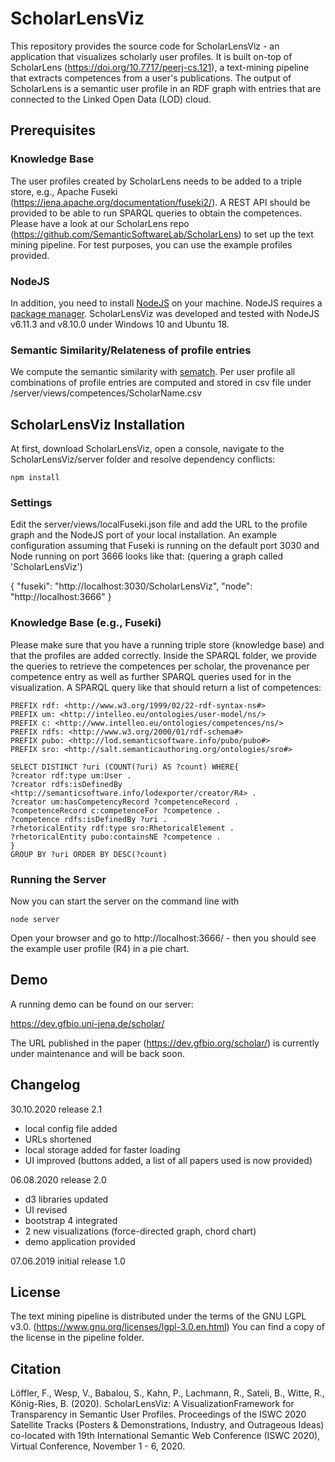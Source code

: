 # ScholarLensViz
This repository provides the source code for ScholarLensViz - an application that visualizes scholarly user profiles. 
It is built on-top of ScholarLens (https://doi.org/10.7717/peerj-cs.121), a text-mining pipeline that extracts competences from a user's publications. The output of ScholarLens is a semantic user profile in an RDF graph with entries that are connected to the Linked Open Data (LOD) cloud. 

## Prerequisites

### Knowledge Base
The user profiles created by ScholarLens needs to be added to a triple store, e.g., Apache Fuseki (https://jena.apache.org/documentation/fuseki2/). A REST API should be provided to be able to run SPARQL queries to obtain the competences.
Please have a look at our ScholarLens repo (https://github.com/SemanticSoftwareLab/ScholarLens) to set up the text mining pipeline. For test purposes, you can use the example profiles provided.

### NodeJS
In addition, you need to install [NodeJS](https://nodejs.org/en/) on your machine. NodeJS requires a [package manager](https://nodejs.org/en/download/package-manager/).
ScholarLensViz was developed and tested with NodeJS v6.11.3 and v8.10.0 under Windows 10 and Ubuntu 18.

### Semantic Similarity/Relateness of profile entries
We compute the semantic similarity with [sematch](https://github.com/gsi-upm/sematch). Per user profile all combinations of profile entries are computed and stored in csv file under /server/views/competences/ScholarName.csv


## ScholarLensViz Installation
At first, download ScholarLensViz, open a console, navigate to the ScholarLensViz/server folder and resolve dependency conflicts:

```npm install```

### Settings

Edit the server/views/localFuseki.json file and add the URL to the profile graph and the NodeJS port of your local installation. An example configuration assuming that Fuseki is running on the default port 3030 and Node running on port 3666 looks like that: (quering a graph called 'ScholarLensViz')


{
  "fuseki": "http://localhost:3030/ScholarLensViz",
  "node": "http://localhost:3666"
}

### Knowledge Base (e.g., Fuseki)
Please make sure that you have a running triple store (knowledge base) and that the profiles are added correctly. 
Inside the SPARQL folder, we provide the queries to retrieve the competences per scholar, the provenance per competence entry as well as further SPARQL queries used for in the visualization.
A SPARQL query like that should return a list of competences:

```
PREFIX rdf: <http://www.w3.org/1999/02/22-rdf-syntax-ns#>
PREFIX um: <http://intelleo.eu/ontologies/user-model/ns/>
PREFIX c: <http://www.intelleo.eu/ontologies/competences/ns/>
PREFIX rdfs: <http://www.w3.org/2000/01/rdf-schema#>
PREFIX pubo: <http://lod.semanticsoftware.info/pubo/pubo#>
PREFIX sro: <http://salt.semanticauthoring.org/ontologies/sro#>

SELECT DISTINCT ?uri (COUNT(?uri) AS ?count) WHERE{
?creator rdf:type um:User .
?creator rdfs:isDefinedBy <http://semanticsoftware.info/lodexporter/creator/R4> .
?creator um:hasCompetencyRecord ?competenceRecord .
?competenceRecord c:competenceFor ?competence .
?competence rdfs:isDefinedBy ?uri .
?rhetoricalEntity rdf:type sro:RhetoricalElement .
?rhetoricalEntity pubo:containsNE ?competence .
} 
GROUP BY ?uri ORDER BY DESC(?count)
```


### Running the Server
Now you can start the server on the command line with

```node server```

Open your browser and go to http://localhost:3666/ - then you should see the example user profile (R4) in a pie chart.

## Demo
A running demo can be found on our server:

https://dev.gfbio.uni-jena.de/scholar/

The URL published in the paper (https://dev.gfbio.org/scholar/) is currently under maintenance and will be back soon.

## Changelog

30.10.2020 release 2.1
* local config file added
* URLs shortened
* local storage added for faster loading
* UI improved (buttons added, a list of all papers used is now provided)

06.08.2020 release 2.0
* d3 libraries updated
* UI revised
* bootstrap 4 integrated
* 2 new visualizations (force-directed graph, chord chart)
* demo application provided

07.06.2019 initial release 1.0

## License
The text mining pipeline is distributed under the terms of the GNU LGPL v3.0. (https://www.gnu.org/licenses/lgpl-3.0.en.html) You can find a copy of the license in the pipeline folder.

## Citation
Löffler, F., Wesp, V., Babalou, S., Kahn, P., Lachmann, R., Sateli, B., Witte, R., König-Ries, B. (2020). ScholarLensViz: A VisualizationFramework for Transparency in Semantic User Profiles. Proceedings of the ISWC 2020 Satellite Tracks (Posters & Demonstrations, Industry, and Outrageous Ideas) co-located with 19th International Semantic Web Conference (ISWC 2020), Virtual Conference, November 1 - 6, 2020.